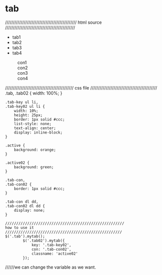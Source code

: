 # tab
//////////////////////////////////////////////
html source
/////////////////////////////////////////////
<div class="tab">
    <div class="tab-key">
        <ul>
            <li>tab1</li>
            <li>tab2</li>
            <li>tab3</li>
            <li>tab4</li>
        </ul>
    </div>
    <div class="tab-con">
        <dl>
              <dd>
                                con1
                            </dd>
                            <dd>
                                con2
                            </dd>
                            <dd>
                                con3
                            </dd>
                            <dd>
                                con4
                            </dd>
                        </dl>
                    </div>
                </div>

  ////////////////////////////////////////////
  css file
  ///////////////////////////////////////////
  .tab,
  .tab02 {
        width: 100%;
    }
    
    .tab-key ul li,
    .tab-key02 ul li {
        width: 10%;
        height: 25px;
        border: 1px solid #ccc;
        list-style: none;
        text-align: center;
        display: inline-block;
    }
    
    .active {
        background: orange;
    }
    
    .active02 {
        background: green;
    }
    
    .tab-con,
    .tab-con02 {
        border: 1px solid #ccc;
    }
    
    .tab-con dl dd,
    .tab-con02 dl dd {
        display: none;
    }
    
    //////////////////////////////////////////////////////
    how to use it
    /////////////////////////////////////////////////////
    $('.tab').mytab();
            $('.tab02').mytab({
                key: '.tab-key02',
                con: '.tab-con02',
                classname: 'active02'
            });
//////we can change the variable as we want.


    
    
    

